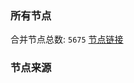 ### 所有节点
合并节点总数: `5675`
[节点链接](https://github.com/rzhy1/33/raw/master/sub/sub_merge_base64.txt)

### 节点来源
